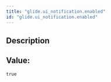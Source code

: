 ```yaml
---
title: "glide.ui_notification.enabled"
id: "glide.ui_notification.enabled"
---
```

## Description



## Value: 
```
true
```